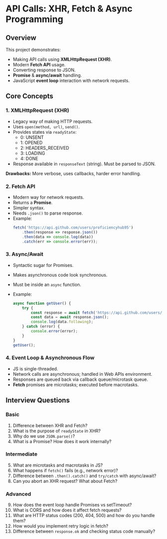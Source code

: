 # API Calls: XHR, Fetch & Async Programming

## **Overview**
This project demonstrates:
- Making API calls using **XMLHttpRequest (XHR)**.
- Modern **Fetch API** usage.
- Converting response to JSON.
- **Promise** & **async/await** handling.
- JavaScript **event loop** interaction with network requests.

## **Core Concepts**

### 1. **XMLHttpRequest (XHR)**
- Legacy way of making HTTP requests.
- Uses `open(method, url)`, `send()`.
- Provides states via `readyState`:
  - 0: UNSENT
  - 1: OPENED
  - 2: HEADERS_RECEIVED
  - 3: LOADING
  - 4: DONE
- Response available in `responseText` (string). Must be parsed to JSON.

**Drawbacks:** More verbose, uses callbacks, harder error handling.

### 2. **Fetch API**
- Modern way for network requests.
- Returns a **Promise**.
- Simpler syntax.
- Needs `.json()` to parse response.
- Example:
  ```js
  fetch('https://api.github.com/users/proficiencyhub95')
      .then(response => response.json())
      .then(data => console.log(data))
      .catch(err => console.error(err));
  ```

### 3. **Async/Await**

* Syntactic sugar for Promises.
* Makes asynchronous code look synchronous.
* Must be inside an `async` function.
* Example:

  ```js
  async function getUser() {
      try {
          const response = await fetch('https://api.github.com/users/proficiencyhub95');
          const data = await response.json();
          console.log(data.following);
      } catch (error) {
          console.error(error);
      }
  }
  getUser();
  ```

### 4. **Event Loop & Asynchronous Flow**

* JS is single-threaded.
* Network calls are asynchronous; handled in Web APIs environment.
* Responses are queued back via callback queue/microtask queue.
* **Fetch** promises are microtasks; executed before macrotasks.

## **Interview Questions**

### **Basic**

1. Difference between XHR and Fetch?
2. What is the purpose of `readyState` in XHR?
3. Why do we use `JSON.parse()`?
4. What is a Promise? How does it work internally?

### **Intermediate**

5. What are microtasks and macrotasks in JS?
6. What happens if `fetch()` fails (e.g., network error)?
7. Difference between `.then().catch()` and `try/catch` with async/await?
8. Can you abort an XHR request? What about Fetch?

### **Advanced**

9. How does the event loop handle Promises vs setTimeout?
10. What is CORS and how does it affect fetch requests?
11. What are HTTP status codes (200, 404, 500) and how do you handle them?
12. How would you implement retry logic in fetch?
13. Difference between `response.ok` and checking status code manually?

